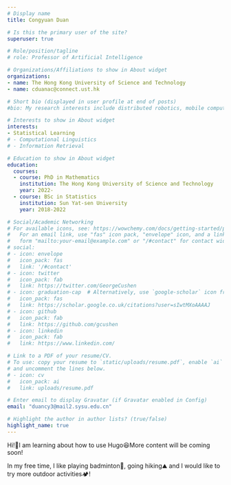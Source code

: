 ```yaml
---
# Display name
title: Congyuan Duan

# Is this the primary user of the site?
superuser: true

# Role/position/tagline
# role: Professor of Artificial Intelligence

# Organizations/Affiliations to show in About widget
organizations:
- name: The Hong Kong University of Science and Technology
- name: cduanac@connect.ust.hk

# Short bio (displayed in user profile at end of posts)
#bio: My research interests include distributed robotics, mobile computing and programmable  matter.

# Interests to show in About widget
interests:
- Statistical Learning
# - Computational Linguistics
# - Information Retrieval

# Education to show in About widget
education:
  courses:
  - course: PhD in Mathematics
    institution: The Hong Kong University of Science and Technology
    year: 2022-
  - course: BSc in Statistics
    institution: Sun Yat-sen University
    year: 2018-2022

# Social/Academic Networking
# For available icons, see: https://wowchemy.com/docs/getting-started/page-builder/#icons
#   For an email link, use "fas" icon pack, "envelope" icon, and a link in the
#   form "mailto:your-email@example.com" or "/#contact" for contact widget.
# social:
# - icon: envelope
#   icon_pack: fas
#   link: '/#contact'
# - icon: twitter
#   icon_pack: fab
#   link: https://twitter.com/GeorgeCushen
# - icon: graduation-cap  # Alternatively, use `google-scholar` icon from `ai` icon pack
#   icon_pack: fas
#   link: https://scholar.google.co.uk/citations?user=sIwtMXoAAAAJ
# - icon: github
#   icon_pack: fab
#   link: https://github.com/gcushen
# - icon: linkedin
#   icon_pack: fab
#   link: https://www.linkedin.com/

# Link to a PDF of your resume/CV.
# To use: copy your resume to `static/uploads/resume.pdf`, enable `ai` icons in `params.toml`, 
# and uncomment the lines below.
# - icon: cv
#   icon_pack: ai
#   link: uploads/resume.pdf

# Enter email to display Gravatar (if Gravatar enabled in Config)
email: "duancy3@mail2.sysu.edu.cn"

# Highlight the author in author lists? (true/false)
highlight_name: true
---
```


Hi!:wave:I am learning about how to use Hugo:laughing:More content will be coming soon!

In my free time, I like playing badminton:badminton:, going hiking:mountain: and I would like to try more outdoor activities:camping:!

